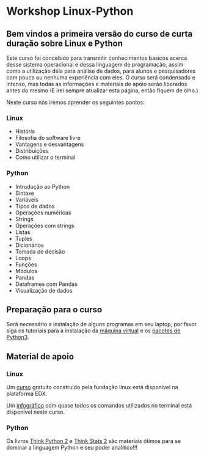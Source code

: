 # Workshop Linux-Python

## Bem vindos a primeira versão do curso de curta duração sobre Linux e Python

Este curso foi concebido para transmitir conhecimentos basicos acerca desse sistema operacional e dessa linguagem de programação, assim como a utilização dela para análise de dados, para alunos e pesquisadores com pouca ou nenhuma experiência com eles. O curso será condensado e intenso, mas todas as informações e materiais de apoio serão liberados antes do mesmo (E irei sempre atualizar esta página, então fiquem de olho.)

Neste curso nós iremos aprender os seguintes pontos:

### Linux

- História
- Filosofia do software livre
- Vantagens e desvantagens
- Distribuições
- Como utilizar o terminal

### Python

- Introdução ao Python
- Sintaxe
- Variáveis
- Tipos de dados
- Operações numéricas
- Strings
- Operações com strings
- Listas
- Tuples
- Dicionários
- Tomada de decisão
- Loops
- Funções
- Módulos
- Pandas
- Dataframes com Pandas
- Visualização de dados

## Preparação para o curso

Será necessário a instalação de alguns programas em seu laptop, por favor siga os tutoriais para a instalação da [máquina virtual](https://github.com/brunoand/workshop-Linux-Python/wiki/Instala%C3%A7%C3%A3o-da-m%C3%A1quina-virtual) e os [pacotes de Python3](https://github.com/brunoand/workshop-Linux-Python/wiki/Instala%C3%A7%C3%A3o-de-Python-3-e-pacotes-necess%C3%A1rios!).

## Material de apoio

### Linux

Um [curso](https://www.edx.org/course/introduction-linux-linuxfoundationx-lfs101x-1) gratuito construído pela fundação linux está disponível na plataforma EDX. 

Um [infográfico](https://github.com/brunoand/workshop-Linux-Python/blob/master/Linux/Utilidades/Linux-Command-Line-Guide%20.png) com quase todos os comandos utilizados no terminal está disponível neste curso.

### Python

Os livros [Think Python 2](http://greenteapress.com/wp/think-python-2e/) e [Think Stats 2](http://greenteapress.com/wp/think-stats-2e/) são materiais ótimos para se dominar a linguagem Python e seu poder analítico!!!

